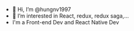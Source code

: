 - 👋 Hi, I’m @hungnv1997
- 👀 I’m interested in React, redux, redux saga,...
- I'm a Front-end Dev and React Native Dev
<!---
hungnv1997/hungnv1997 is a ✨ special ✨ repository because its `README.md` (this file) appears on your GitHub profile.
You can click the Preview link to take a look at your changes.
--->
